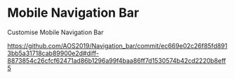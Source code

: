 # Mobile Navigation Bar
Customise Mobile Navigation Bar

https://github.com/AOS2019/Navigation_bar/commit/ec669e02c26f85fd8913bb5a31718cab89900e2d#diff-8873854c26cfcf62471ad86b1296a99f4baa86ff7d1530574b42cd2220b8eff5
